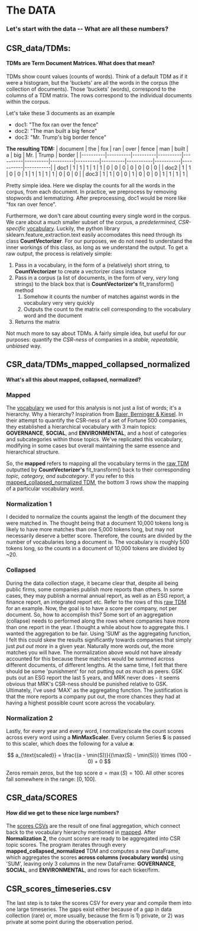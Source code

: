 # The DATA

### Let's start with the data -- What are all these numbers?

## CSR_data/TDMs:

#### TDMs are **T**erm **D**ocument **M**atrices. **What does that mean?**

TDMs show count values (counts of words). Think of a default TDM as if it were a histogram, but the 'buckets' are all the words in the corpus (the collection of documents). Those 'buckets' (words), correspond to the columns of a TDM matrix. The rows correspond to the individual documents within the corpus.

Let's take these 3 documents as an example
+ doc1: "The fox ran over the fence"
+ doc2: "The man built a big fence"
+ doc3: "Mr. Trump's big border fence"

**The resulting TDM:**
| document | the | fox | ran | over | fence | man | built | a | big | Mr. | Trump | border |
|----------|----------|----------|----------|----------|----------|----------|----------|----------|-----------|-----------|-----------|-----------|
| doc1 | 1 | 1 | 1 | 1 | 1 | 0 | 0 | 0 | 0 | 0 | 0 | 0 |
| doc2 | 1 | 1 | 0 | 0 | 1 | 1 | 1 | 1 | 1 | 0 | 0 | 0 |
| doc3 | 1 | 1 | 0 | 0 | 1 | 0 | 0 | 0 | 1 | 1 | 1 | 1 |

Pretty simple idea. Here we display the counts for all the words in the corpus, from each document. In practice, we preprocess by removing stopwords and lemmatizing. After preprocessing, doc1 would be more like "fox ran over fence".

Furthermore, we don't care about counting every single word in the corpus. We care about a much smaller subset of the corpus, a *predetermined, CSR-specific* [vocabulary](/CSR-Word-Taxonomy.txt). Luckily, the python library sklearn.feature_extraction.text easily accomodates this need through its class **CountVectorizer**. For our purposes, we do not need to understand the inner workings of this class, as long as we understand the output. To get a raw output, the process is relatively simple: 
1. Pass in a vocabulary, in the form of a (relatively) short string, to **CountVectorizer** to create a vectorizer class instance
2. Pass in a corpus (a list of documents, in the form of very, *very* long strings) to the black box that is **CountVectorizer's** fit_transform() method
   1. Somehow it counts the number of matches against words in the vocabulary very very quickly
   2. Outputs the count to the matrix cell corresponding to the vocabulary word and the document
3. Returns the matrix

Not much more to say about TDMs. A fairly simple idea, but useful for our purposes: quantify the *CSR-ness* of companies in a *stable, repeatable, unbiased* way.

## CSR_data/TDMs_mapped_collapsed_normalized

#### What's all this about **mapped, collapsed, normalized?**

### Mapped
The [vocabulary](/CSR-Word-Taxonomy.txt) we used for this analysis is not just a list of words; it's a hierarchy. Why a hierarchy? Inspiration from [Baier, Berninger & Kiesel](https://onlinelibrary.wiley.com/doi/10.1111/fmii.12132). In their attempt to quantify the CSR-ness of a set of Fortune 500 companies, they established a hierarchical vocabulary with 3 main topics: **GOVERNANCE**, **SOCIAL**, and **ENVIRONMENTAL**, and a host of categories and subcategories within those topics. We've replicated this vocabulary, modifying in some cases but overall maintaining the same essence and hierarchical structure.

So, the **mapped** refers to mapping all the vocabulary terms in the [raw TDM](/TDMs/tdm_2000.csv) outputted by **CountVectorizer's** fit_transform() back to their corresponding *topic, category, and subcategory*. If you refer to this [mapped_collapsed_normalized TDM](/TDMs_mapped_collapsed_normalized/tdm_2000.csv), the bottom 3 rows show the mapping of a particular vocabulary word.

### Normalization 1
I decided to normalize the counts against the length of the document they were matched in. The thought being that a document 10,000 tokens long is likely to have more matches than one 5,000 tokens long, but may not necessarily deserve a better score. Therefore, the counts are divided by the number of vocabularies long a document is. The vocabulary is roughly 500 tokens long, so the counts in a document of 10,000 tokens are divided by ~20. 

### Collapsed
During the data collection stage, it became clear that, despite all being public firms, some companies publish more reports than others. In some cases, they may publish a normal annual report, as well as an ESG report, a finance report, an integrated report etc. Refer to the rows of this [raw TDM](TDMs/tdm_2017.csv) for an example. Now, the goal is to have a score per company, not per document. So, how to accomplish this? Some sort of an aggregation (collapse) needs to performed along the rows where companies have more than one report in the year. I thought a while about how to aggregate this. I wanted the aggregation to be fair. Using 'SUM' as the aggregating function, I felt this could skew the results significantly towards companies that simply just *put out more* in a given year. Naturally more words out, the more matches you will have. The normalization above would not have already accounted for this because these matches would be summed across different documents, of different lengths. At the same time, I felt that there should be some 'punishment' for not putting out *as much* as peers. GSK puts out an ESG report the last 5 years, and MRK never does - it seems obvious that MRK's CSR-ness should be punished relative to GSK. Ultimately, I've used 'MAX' as the aggregating function. The justification is that the more reports a company put out, the more chances they had at having a highest possible count score across the vocabulary.

### Normalization 2
Lastly, for every year and every word, I normalize/scale the count scores across every word using a **MinMaxScaler**. Every column Series **S** is passed to this scaler, which does the following for a value **a**:

$$
a_{\text{scaled}} = \frac{(a - \min(S))}{(\max(S) - \min(S))} \times (100 - 0) + 0
$$

Zeros remain zeros, but the top score $a = \max(S) = 100$. All other scores fall somewhere in the range: $[0, 100]$.

## CSR_data/SCORES

#### How did we get to these nice large numbers?

The [scores CSVs](SCORES/scores_2000.csv)  are the result of one final aggregation, which connect back to the vocabulary hierarchy mentioned in [mapped](#mapped). After **Normalization 2**, the count scores are ready to be aggregated into CSR topic scores. The program iterates through every **mapped_collapsed_normalized** TDM and computes a new DataFrame, which aggregates the scores **across columns (vocabulary words)** using 'SUM', leaving only 3 columns in the new DataFrame: **GOVERNANCE**, **SOCIAL**, and **ENVIRONMENTAL**, and rows for each ticker/firm.

## CSR_scores_timeseries.csv
The last step is to take the scores CSV for every year and compile them into one large timeseries. The gaps exist either because of a gap in data collection (rare) or, more usually, because the firm is 1) private, or 2) was private at some point during the observation period.


